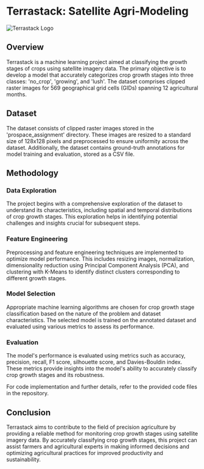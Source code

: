 # Terrastack: Satellite Agri-Modeling

![Terrastack Logo](https://placehold.it/200x100)

## Overview

Terrastack is a machine learning project aimed at classifying the growth stages of crops using satellite imagery data. The primary objective is to develop a model that accurately categorizes crop growth stages into three classes: 'no_crop', 'growing', and 'lush'. The dataset comprises clipped raster images for 569 geographical grid cells (GIDs) spanning 12 agricultural months. 

## Dataset

The dataset consists of clipped raster images stored in the 'prospace_assignment' directory. These images are resized to a standard size of 128x128 pixels and preprocessed to ensure uniformity across the dataset. Additionally, the dataset contains ground-truth annotations for model training and evaluation, stored as a CSV file.

## Methodology

### Data Exploration

The project begins with a comprehensive exploration of the dataset to understand its characteristics, including spatial and temporal distributions of crop growth stages. This exploration helps in identifying potential challenges and insights crucial for subsequent steps.

### Feature Engineering

Preprocessing and feature engineering techniques are implemented to optimize model performance. This includes resizing images, normalization, dimensionality reduction using Principal Component Analysis (PCA), and clustering with K-Means to identify distinct clusters corresponding to different growth stages.

### Model Selection

Appropriate machine learning algorithms are chosen for crop growth stage classification based on the nature of the problem and dataset characteristics. The selected model is trained on the annotated dataset and evaluated using various metrics to assess its performance.

### Evaluation

The model's performance is evaluated using metrics such as accuracy, precision, recall, F1 score, silhouette score, and Davies-Bouldin index. These metrics provide insights into the model's ability to accurately classify crop growth stages and its robustness.

For code implementation and further details, refer to the provided code files in the repository.

## Conclusion

Terrastack aims to contribute to the field of precision agriculture by providing a reliable method for monitoring crop growth stages using satellite imagery data. By accurately classifying crop growth stages, this project can assist farmers and agricultural experts in making informed decisions and optimizing agricultural practices for improved productivity and sustainability.

